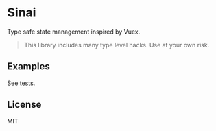 # Sinai

Type safe state management inspired by Vuex.

> This library includes many type level hacks. Use at your own risk.

## Examples

See [tests](test/specs/).

## License

MIT
